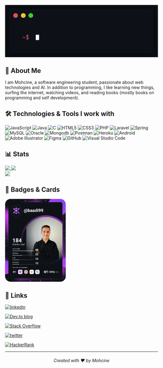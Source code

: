 <div align="center">
   <img src="https://github.com/baadi99/baadi99/blob/main/Hello%20World.gif" />
</div>

## 🚀 About Me

   I am Mohcine, a software engineering student, passionate about web technologies and AI.
In addition to programming, I like learning new things, surfing the internet, 
watching videos, and reading books (mostly books on programming and self development).

## 🛠 Technologies & Tools I work with


![JavaScript](https://img.shields.io/badge/-JavaScript-05122A?style=flat&logo=javascript&logoColor=white)
![Java](https://img.shields.io/badge/-Java-05122A?style=flat&logo=java&logoColor=white)
![C](https://img.shields.io/badge/-C/C++-05122A?style=flat&logo=c&logoColor=white)
![HTML5](https://img.shields.io/badge/-HTML-05122A?style=flat&logo=html5&logoColor=white)
![CSS3](https://img.shields.io/badge/-CSS-05122A?style=flat&logo=css3&logoColor=white)
![PHP](https://img.shields.io/badge/-PHP-05122A?style=flat&logo=php&logoColor=white)
![Laravel](https://img.shields.io/badge/-Laravel-05122A?style=flat&logo=laravel&logoColor=white)
![Spring](https://img.shields.io/badge/-Springboot-05122A?style=flat&logo=spring&logoColor=white)
![MySQL](https://img.shields.io/badge/-MySQL-05122A?style=flat&logo=mysql&logoColor=white)
![Oracle](https://img.shields.io/badge/-Oracledb-05122A?style=flat&logo=oracle&logoColor=white)
![Mongodb](https://img.shields.io/badge/-Mongodb-05122A?style=flat&logo=mongodb&logoColor=white)
![Postman](https://img.shields.io/badge/-Postman-05122A?style=flat&logo=postman&logoColor=white)
![Heroku](https://img.shields.io/badge/-Heroku-05122A?style=flat&logo=heroku&logoColor=white)
![Android](https://img.shields.io/badge/-Android-05122A?logo=android&logoColor=white)
![Adobe Illustrator](https://img.shields.io/badge/-Illustrator-05122A?logo=adobe%20illustrator&logoColor=white)
![Figma](https://img.shields.io/badge/-Figma-05122A?logo=figma&logoColor=white)
![GitHub](https://img.shields.io/badge/-Github-05122A?logo=github&logoColor=white)
![Visual Studio Code](https://img.shields.io/badge/-Vscode-05122A?logo=visual%20studio%20code&logoColor=white)

## 📊 Stats

<a href="https://github.com/baadi99">
<img src="https://github-readme-stats.vercel.app/api?username=baadi99&show_icons=true&icon_color=fff&line_height=27&include_all_commits=true&count_private=true&layout=compact&bg_color=0D1117&title_color=61dafb&text_color=61dafb"/>
</a>

<a href="https://github.com/baadi99">
<img src="http://github-readme-streak-stats.herokuapp.com?user=baadi99&theme=react&date_format=M%20j%5B%2C%20Y%5D&background=0D1117&currStreakLabel=DD5151&fire=DD5151"/>
</a> <br/>

<a href="https://github.com/baadi99">
<img src="https://github-readme-stats.vercel.app/api/top-langs/?username=baadi99&langs_count=6&layout=compact&bg_color=0D1117&title_color=61dafb&text_color=61dafb"/>
</a>
  
## 🎴 Badges & Cards 

<a href="https://app.daily.dev/baadi99">
   <img src="https://github.com/baadi99/baadi99/blob/main/devcard.svg" width="200" alt="Mohcine BAADI's Dev Card"/>
</a>
  
## 🔗 Links

[![linkedin](https://img.shields.io/badge/linkedin-0A66C2?style=for-the-badge&logo=linkedin&logoColor=white)](https://www.linkedin.com/in/mohcinebaadi/)

[![Dev.to blog](https://img.shields.io/badge/dev.to-0A0A0A?style=for-the-badge&logo=dev.to&logoColor=white)](https://dev.to/mohcinebaadi)

[![Stack Overflow](https://img.shields.io/badge/-Stackoverflow-FE7A16?style=for-the-badge&logo=stack-overflow&logoColor=white)](https://stackoverflow.com/users/13629728/mohcine-baadi)

[![twitter](https://img.shields.io/badge/twitter-1DA1F2?style=for-the-badge&logo=twitter&logoColor=white)](https://twitter.com/BaadiMohsin)

[![HackerRank](https://img.shields.io/badge/-Hackerrank-2EC866?style=for-the-badge&logo=HackerRank&logoColor=white)](https://www.hackerrank.com/mohcine_baadi)

<hr/>
<h6 align="center">Created with ❤️ by Mohcine</h6>
